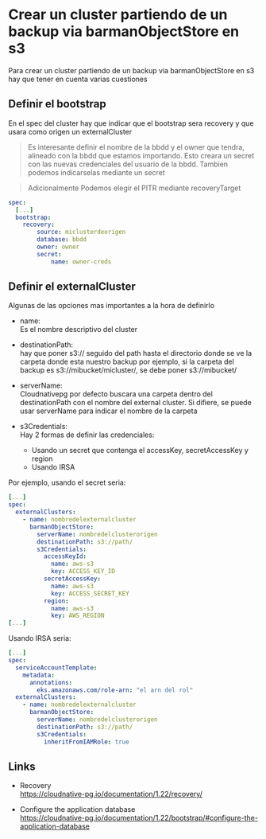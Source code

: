 # Crear un cluster partiendo de un backup via barmanObjectStore en s3

Para crear un cluster partiendo de un backup via barmanObjectStore en s3 hay que tener en cuenta varias cuestiones

## Definir el bootstrap

En el spec del cluster hay que indicar que el bootstrap sera recovery y que usara como origen un externalCluster

> Es interesante definir el nombre de la bbdd y el owner que tendra, alineado con la bbdd que estamos importando. Esto creara un secret con las nuevas credenciales del usuario de la bbdd. Tambien podemos indicarselas mediante un secret

> Adicionalmente Podemos elegir el PITR mediante recoveryTarget

```yaml
spec:
  [...]
  bootstrap:
    recovery:
        source: miclusterdeorigen
        database: bbdd
        owner: owner
        secret:
            name: owner-creds
```

## Definir el externalCluster

Algunas de las opciones mas importantes a la hora de definirlo

- name:  
Es el nombre descriptivo del cluster

- destinationPath:  
hay que poner s3:// seguido del path hasta el directorio donde se ve la carpeta donde esta nuestro backup
por ejemplo, si la carpeta del backup es  s3://mibucket/micluster/, se debe poner s3://mibucket/

- serverName:  
Cloudnativepg por defecto buscara una carpeta dentro del destinationPath con el nombre del external cluster. Si difiere, se puede usar serverName para indicar el nombre de la carpeta

- s3Credentials:  
Hay 2 formas de definir las credenciales:
  - Usando un secret que contenga el accessKey, secretAccessKey y region
  - Usando IRSA

Por ejemplo, usando el secret seria:  

```yaml
[...]
spec:
  externalClusters:
    - name: nombredelexternalcluster
      barmanObjectStore:
        serverName: nombredelclusterorigen
        destinationPath: s3://path/
        s3Credentials:
          accessKeyId:
            name: aws-s3
            key: ACCESS_KEY_ID
          secretAccessKey:
            name: aws-s3
            key: ACCESS_SECRET_KEY
          region:
            name: aws-s3
            key: AWS_REGION
[...]
```

Usando IRSA seria:  

```yaml
[...]
spec:
  serviceAccountTemplate:
    metadata:
      annotations:
        eks.amazonaws.com/role-arn: "el arn del rol"
  externalClusters:
    - name: nombredelexternalcluster
      barmanObjectStore:
        serverName: nombredelclusterorigen
        destinationPath: s3://path/
        s3Credentials:
          inheritFromIAMRole: true
```

## Links

- Recovery  
<https://cloudnative-pg.io/documentation/1.22/recovery/>

- Configure the application database  
<https://cloudnative-pg.io/documentation/1.22/bootstrap/#configure-the-application-database>
